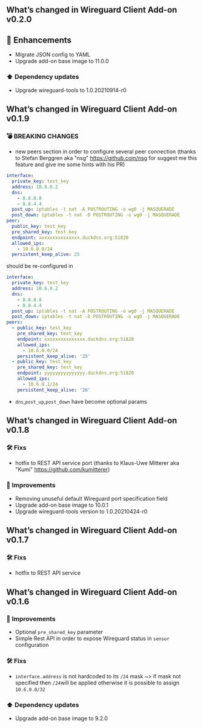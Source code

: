 ## What’s changed in Wireguard Client Add-on v0.2.0
## 🚀 Enhancements

- Migrate JSON config to YAML
- Upgrade add-on base image to 11.0.0

### ⬆️ Dependency updates

- Upgrade wireguard-tools to 1.0.20210914-r0

## What’s changed in Wireguard Client Add-on v0.1.9
### 💣 BREAKING CHANGES

- new peers section in order to configure several peer connection (thanks to Stefan Berggren aka "nsg" https://github.com/nsg for suggest me this feature and give me some hints with his PR)

```yaml
interface:
  private_key: test_key
  address: 10.6.0.2
  dns:
    - 8.8.8.8
    - 8.8.4.4
  post_up: iptables -t nat -A POSTROUTING -o wg0 -j MASQUERADE
  post_down: iptables -t nat -D POSTROUTING -o wg0 -j MASQUERADE
peer:
  public_key: test_key
  pre_shared_key: test_key
  endpoint: xxxxxxxxxxxxxxx.duckdns.org:51820
  allowed_ips:
    - 10.6.0.0/24
  persistent_keep_alive: 25
```

should be re-configured in 

```yaml
interface:
  private_key: test_key
  address: 10.6.0.2
  dns:
    - 8.8.8.8
    - 8.8.4.4
  post_up: iptables -t nat -A POSTROUTING -o wg0 -j MASQUERADE
  post_down: iptables -t nat -D POSTROUTING -o wg0 -j MASQUERADE
peers:
  - public_key: test_key
    pre_shared_key: test_key
    endpoint: xxxxxxxxxxxxxxx.duckdns.org:51820
    allowed_ips:
      - 10.6.0.0/24
    persistent_keep_alive: '25'
  - public_key: test_key
    pre_shared_key: test_key
    endpoint: yyyyyyyyyyyyyyy.duckdns.org:51820
    allowed_ips:
      - 10.6.0.1/24
    persistent_keep_alive: '26'
```

 - `dns`,`post_up`,`post_down` have become optional params

## What’s changed in Wireguard Client Add-on v0.1.8 
### 🛠 Fixs

- hotfix to REST API service port (thanks to Klaus-Uwe Mitterer aka "Kumi" https://github.com/kumitterer)

### 🚀 Improvements

- Removing unuseful default Wireguard port specification field
- Upgrade add-on base image to 10.0.1
- Upgrade wireguard-tools version to 1.0.20210424-r0

## What’s changed in Wireguard Client Add-on v0.1.7 
### 🛠 Fixs

- hotfix to REST API service

## What’s changed in Wireguard Client Add-on v0.1.6 

### 🚀 Improvements

- Optional `pre_shared_key` parameter
- Simple Rest API in order to expose Wireguard status in `sensor` configuration

### 🛠 Fixs

- `interface.address` is not hardcoded to its `/24` mask ~> if mask not specified then `/24`will be applied otherwise it is possible to assign `10.6.0.0/32`

### ⬆️ Dependency updates

- Upgrade add-on base image to 9.2.0